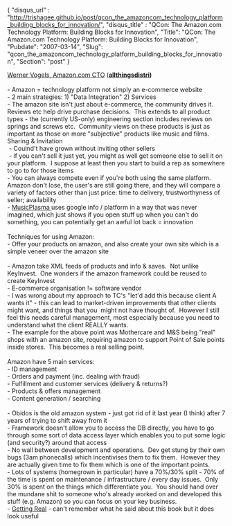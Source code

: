 {
 "disqus_url" : "http://trishagee.github.io/post/qcon_the_amazoncom_technology_platform_building_blocks_for_innovation/",
 "disqus_title" : "QCon: The Amazon.com Technology Platform: Building Blocks for Innovation",
 "Title": "QCon: The Amazon.com Technology Platform: Building Blocks for Innovation",
 "Pubdate": "2007-03-14",
 "Slug": "qcon_the_amazoncom_technology_platform_building_blocks_for_innovation",
 "Section": "post"
}
<div class="MsoNormal"><a href="http://qcon.infoq.com/qcon/speakers/show_speaker.jsp?oid=139">Werner Vogels, Amazon.com CTO</a> (<span class="ljuser" lj:user="allthingsdistri" style="white-space: nowrap;"></span><b><a href="http://syndicated.livejournal.com/allthingsdistri/"><b>allthingsdistri</b></a>)</b></div><br />- Amazon = technology platform not simply an e-commerce website<br />- 2 main strategies: 1) "Data Integration" 2) Services<br />- The amazon site isn't just about e-commerce, the community drives it.&nbsp; Reviews etc help drive purchase decisions.&nbsp; This extends to all product types - the (currently US-only) engineering section includes reviews on springs and screws etc.&nbsp; Community views on these products is just as important as those on more "subjective" products like music and films.<br />Sharing &amp; Invitation<br />&nbsp;- Coulnd't have grown without inviting other sellers<br />&nbsp;- if you can't sell it just yet, you might as well get someone else to sell it on your platform.&nbsp; I suppose at least then you start to build a rep as somewhere to go to for those items<br />- You can always compete even if you're both using the same platform.&nbsp; Amazon don't lose, the user's are still going there, and they will compare a variety of factors other than just price: time to delivery, trustworthyness of seller; availability<br />- <a href="http://musicplasma.com/">MusicPlasma </a>uses google info / platform in a way that was never imagined, which just shows if you open stuff up when you can't do something, you can potentially get an awful lot back = innovation<br /><br />Techniques for using Amazon:<br />- Offer your products on amazon, and also create your own site which is a simple veneer over the amazon site<br /><br />- Amazon take XML feeds of products and info &amp; saves.&nbsp; Not unlike KeyInvest.&nbsp; One wonders if the amazon framework could be reused to create KeyInvest<br />- E-commerce organisation != software vendor<br />- I was wrong about my approach to TC's "let'd add this because client A wants it" - this can lead to market-driven improvements that other clients might want, and things that you&nbsp; might not have thought of.&nbsp; However I still feel this needs careful management, most especially because you need to understand what the client REALLY wants.<br />- The example for the above point was Mothercare and M&amp;S being "real" shops with an amazon site, requiring amazon to support Point of Sale points inside stores.&nbsp; This becomes a real selling point.<br /><br />Amazon have 5 main services:<br />- ID management<br />- Orders and payment (inc. dealing with fraud)<br />- Fulfillment and customer services (delivery &amp; returns?)<br />- Products &amp; offers management<br />- Content generation / searching<br /><br />- Obidos is the old amazon system - just got rid of it last year (I think) after 7 years of trying to shift away from it<br />- Framework doesn't allow you to access the DB directly, you have to go through some sort of data access layer which enables you to put some logic (and security?) around that access<br />- No wall between development and operations.&nbsp; Dev get stung by their own bugs (3am phonecalls) which incentivises them to fix them.&nbsp; However they are actually given time to fix them which is one of the important points.<br />- Lots of systems (homegrown in particular) have a 70%/30% split - 70% of the time is spent on maintenance / infrastructure / every day issues.&nbsp; Only 30% is spent on the things which differentiate you.&nbsp; You should hand over the mundane shit to someone who's already worked on and developed this stuff (e.g. Amazon) so you can focus on your key business.<br />- <a href="http://www.loudthinking.com/arc/000567.html">Getting Real</a> - can't remember what he said about this book but it does look useful<a href="http://www.loudthinking.com/arc/000567.html"></a>
